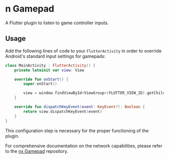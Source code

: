 # n Gamepad

A Flutter plugin to listen to game controller inputs.

## Usage

Add the following lines of code to your `FlutterActivity` in order to override Android's standard input settings for gamepads:

```kotlin
class MainActivity : FlutterActivity() {
    private lateinit var view: View

    override fun onStart() {
        super.onStart()

        view = window.findViewById<ViewGroup>(FLUTTER_VIEW_ID).getChildAt(0)
    }

    override fun dispatchKeyEvent(event: KeyEvent?): Boolean {
        return view.dispatchKeyEvent(event)
    }
}
```

This configuration step is necessary for the proper functioning of the plugin.

For comprehensive documentation on the network capabilities, please refer to the [nx Gamepad](https://github.com/devEnju/nx_gamepad) repository.
